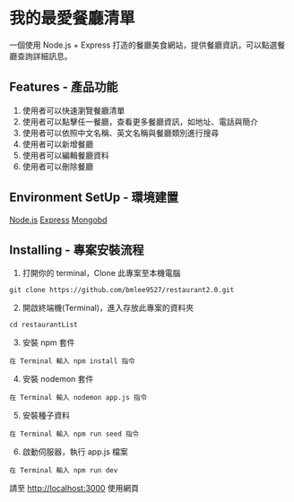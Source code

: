 # 我的最愛餐廳清單

一個使用 Node.js + Express 打造的餐廳美食網站，提供餐廳資訊，可以點選餐廳查詢詳細訊息。


## Features - 產品功能

1. 使用者可以快速瀏覽餐廳清單
2. 使用者可以點擊任一餐廳，查看更多餐廳資訊，如地址、電話與簡介
3. 使用者可以依照中文名稱、英文名稱與餐廳類別進行搜尋
4. 使用者可以新增餐廳
5. 使用者可以編輯餐廳資料
6. 使用者可以刪除餐廳

## Environment SetUp - 環境建置

[Node.js](https://nodejs.org/en/)
[Express](https://expressjs.com/)
[Mongobd](https://www.mongodb.com/)

## Installing - 專案安裝流程

1. 打開你的 terminal，Clone 此專案至本機電腦

```
git clone https://github.com/bmlee9527/restaurant2.0.git
```

2. 開啟終端機(Terminal)，進入存放此專案的資料夾

```
cd restaurantList
```

3. 安裝 npm 套件

```
在 Terminal 輸入 npm install 指令
```

4. 安裝 nodemon 套件

```
在 Terminal 輸入 nodemon app.js 指令
```

5. 安裝種子資料

```
在 Terminal 輸入 npm run seed 指令
```

6. 啟動伺服器，執行 app.js 檔案

```
在 Terminal 輸入 npm run dev
```

請至 [http://localhost:3000](http://localhost:3000) 使用網頁




